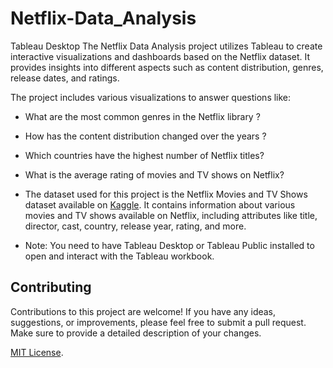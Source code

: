 # Netflix-Data_Analysis
Tableau Desktop
The Netflix Data Analysis project utilizes Tableau to create interactive visualizations and dashboards based on the Netflix dataset. It provides insights into different aspects such as content distribution, genres, release dates, and ratings.

The project includes various visualizations to answer questions like:

- What are the most common genres in the Netflix library ?
- How has the content distribution changed over the years ?
- Which countries have the highest number of Netflix titles?
- What is the average rating of movies and TV shows on Netflix?

- The dataset used for this project is the Netflix Movies and TV Shows dataset available on [Kaggle](https://www.kaggle.com/shivamb/netflix-shows). It contains information about various movies and TV shows available on Netflix, including attributes like title, director, cast, country, release year, rating, and more.

- Note: You need to have Tableau Desktop or Tableau Public installed to open and interact with the Tableau workbook.


## Contributing

Contributions to this project are welcome! If you have any ideas, suggestions, or improvements, please feel free to submit a pull request. Make sure to provide a detailed description of your changes.

[MIT License](LICENSE).
